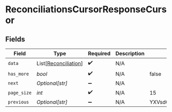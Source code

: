 # ReconciliationsCursorResponseCursor


## Fields

| Field                                                         | Type                                                          | Required                                                      | Description                                                   | Example                                                       |
| ------------------------------------------------------------- | ------------------------------------------------------------- | ------------------------------------------------------------- | ------------------------------------------------------------- | ------------------------------------------------------------- |
| `data`                                                        | List[[Reconciliation](../../models/shared/reconciliation.md)] | :heavy_check_mark:                                            | N/A                                                           |                                                               |
| `has_more`                                                    | *bool*                                                        | :heavy_check_mark:                                            | N/A                                                           | false                                                         |
| `next`                                                        | *Optional[str]*                                               | :heavy_minus_sign:                                            | N/A                                                           |                                                               |
| `page_size`                                                   | *int*                                                         | :heavy_check_mark:                                            | N/A                                                           | 15                                                            |
| `previous`                                                    | *Optional[str]*                                               | :heavy_minus_sign:                                            | N/A                                                           | YXVsdCBhbmQgYSBtYXhpbXVtIG1heF9yZXN1bHRzLol=                  |
